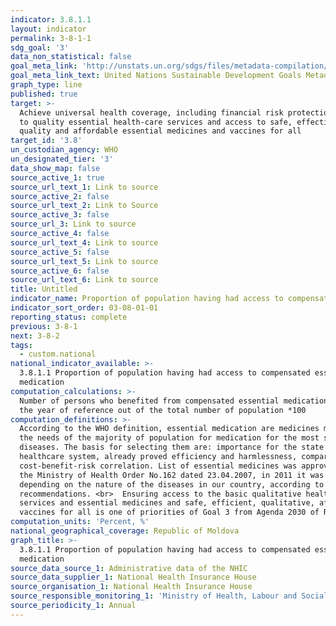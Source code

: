 ```yaml
---
indicator: 3.8.1.1
layout: indicator
permalink: 3-8-1-1
sdg_goal: '3'
data_non_statistical: false
goal_meta_link: 'http://unstats.un.org/sdgs/files/metadata-compilation/Metadata-Goal-3.pdf'
goal_meta_link_text: United Nations Sustainable Development Goals Metadata (pdf 865kB)
graph_type: line
published: true
target: >-
  Achieve universal health coverage, including financial risk protection, access
  to quality essential health-care services and access to safe, effective,
  quality and affordable essential medicines and vaccines for all
target_id: '3.8'
un_custodian_agency: WHO
un_designated_tier: '3'
data_show_map: false
source_active_1: true
source_url_text_1: Link to source
source_active_2: false
source_url_text_2: Link to Source
source_active_3: false
source_url_3: Link to source
source_active_4: false
source_url_text_4: Link to source
source_active_5: false
source_url_text_5: Link to source
source_active_6: false
source_url_text_6: Link to source
title: Untitled
indicator_name: Proportion of population having had access to compensated essential medication
indicator_sort_order: 03-08-01-01
reporting_status: complete
previous: 3-8-1
next: 3-8-2
tags:
  - custom.national
national_indicator_available: >-
  3.8.1.1 Proportion of population having had access to compensated essential
  medication
computation_calculations: >-
  Number of persons who benefited from compensated essential medication during
  the year of reference out of the total number of population *100
computation_definitions: >-
  According to the WHO definition, essential medication are medicines meeting
  the needs of the majority of population for medication for the most spread
  diseases. The basis for selecting them are: importance for the state
  healthcare system, already proved efficiency and harmlessness, comparative
  cost-benefit-risk correlation. List of essential medicines was approved via
  the Ministry of Health Order No.162 dated 23.04.2007, in 2011 it was adjusted
  depending on the nature of the diseases in our country, according to the WHO
  recommendations. <br>  Ensuring access to the basic qualitative health
  services and essential medicines and safe, efficient, qualitative, affordable
  vaccines for all is one of priorities of Goal 3 from Agenda 2030 of RM.
computation_units: 'Percent, %'
national_geographical_coverage: Republic of Moldova
graph_title: >-
  3.8.1.1 Proportion of population having had access to compensated essential
  medication
source_data_source_1: Administrative data of the NHIC
source_data_supplier_1: National Health Insurance House
source_organisation_1: National Health Insurance House
source_responsible_monitoring_1: 'Ministry of Health, Labour and Social Protection'
source_periodicity_1: Annual
---
```

